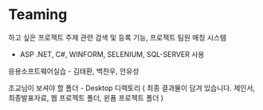 # Teaming

하고 싶은 프로젝트 주제 관련 검색 및 등록 기능, 프로젝트 팀원 매칭 시스템

- ASP .NET, C#, WINFORM, SELENIUM, SQL-SERVER 사용

응용소프트웨어실습 - 김태환, 백찬우, 안유성

조교님이 보셔야 할 폴더 - Desktop 디렉토리 ( 최종 결과물이 담겨 있습니다. 제인서, 최종발표자료, 웹 프로젝트 폴더, 윈폼 프로젝트 폴더 )
